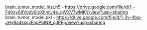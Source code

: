brain_tumor_model_hist.h5 - https://drive.google.com/file/d/1--Fd0xy69Vgdv6lzXhmU4e_qWXV7wMKY/view?usp=sharing
brain_tumor_model.pkl - https://drive.google.com/file/d/1-3v-4bg-JHyRa4kssyFapPblN9_qJPEp/view?usp=sharing
